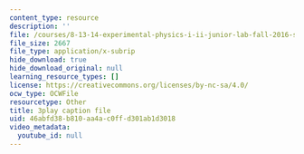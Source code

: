 ```yaml
---
content_type: resource
description: ''
file: /courses/8-13-14-experimental-physics-i-ii-junior-lab-fall-2016-spring-2017/46abfd38b810aa4ac0ffd301ab1d3018_3032010.srt
file_size: 2667
file_type: application/x-subrip
hide_download: true
hide_download_original: null
learning_resource_types: []
license: https://creativecommons.org/licenses/by-nc-sa/4.0/
ocw_type: OCWFile
resourcetype: Other
title: 3play caption file
uid: 46abfd38-b810-aa4a-c0ff-d301ab1d3018
video_metadata:
  youtube_id: null
---
```

